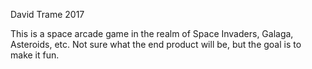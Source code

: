 David Trame
2017

This is a space arcade game in the realm of Space Invaders, Galaga, Asteroids, etc.  Not sure what the end product will be, but the goal is to make it fun.